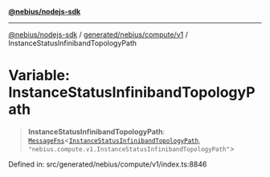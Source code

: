 [**@nebius/nodejs-sdk**](../../../../../README.md)

---

[@nebius/nodejs-sdk](../../../../../README.md) / [generated/nebius/compute/v1](../README.md) / InstanceStatusInfinibandTopologyPath

# Variable: InstanceStatusInfinibandTopologyPath

> **InstanceStatusInfinibandTopologyPath**: [`MessageFns`](../../../../../runtime/protos/core/interfaces/MessageFns.md)\<[`InstanceStatusInfinibandTopologyPath`](../interfaces/InstanceStatusInfinibandTopologyPath.md), `"nebius.compute.v1.InstanceStatusInfinibandTopologyPath"`\>

Defined in: src/generated/nebius/compute/v1/index.ts:8846
